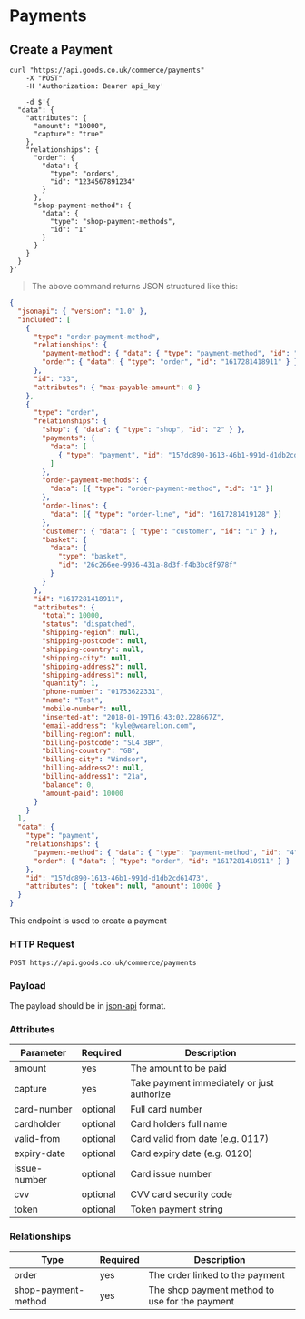 # Payments

## Create a Payment

```shell
curl "https://api.goods.co.uk/commerce/payments"
    -X "POST"
    -H 'Authorization: Bearer api_key'

    -d $'{
  "data": {
    "attributes": {
      "amount": "10000",
      "capture": "true"
    },
    "relationships": {
      "order": {
        "data": {
          "type": "orders",
          "id": "1234567891234"
        }
      },
      "shop-payment-method": {
        "data": {
          "type": "shop-payment-methods",
          "id": "1"
        }
      }
    }
  }
}'
```

> The above command returns JSON structured like this:

```json
{
  "jsonapi": { "version": "1.0" },
  "included": [
    {
      "type": "order-payment-method",
      "relationships": {
        "payment-method": { "data": { "type": "payment-method", "id": "2" } },
        "order": { "data": { "type": "order", "id": "1617281418911" } }
      },
      "id": "33",
      "attributes": { "max-payable-amount": 0 }
    },
    {
      "type": "order",
      "relationships": {
        "shop": { "data": { "type": "shop", "id": "2" } },
        "payments": {
          "data": [
            { "type": "payment", "id": "157dc890-1613-46b1-991d-d1db2cd61473" }
          ]
        },
        "order-payment-methods": {
          "data": [{ "type": "order-payment-method", "id": "1" }]
        },
        "order-lines": {
          "data": [{ "type": "order-line", "id": "1617281419128" }]
        },
        "customer": { "data": { "type": "customer", "id": "1" } },
        "basket": {
          "data": {
            "type": "basket",
            "id": "26c266ee-9936-431a-8d3f-f4b3bc8f978f"
          }
        }
      },
      "id": "1617281418911",
      "attributes": {
        "total": 10000,
        "status": "dispatched",
        "shipping-region": null,
        "shipping-postcode": null,
        "shipping-country": null,
        "shipping-city": null,
        "shipping-address2": null,
        "shipping-address1": null,
        "quantity": 1,
        "phone-number": "01753622331",
        "name": "Test",
        "mobile-number": null,
        "inserted-at": "2018-01-19T16:43:02.228667Z",
        "email-address": "kyle@wearelion.com",
        "billing-region": null,
        "billing-postcode": "SL4 3BP",
        "billing-country": "GB",
        "billing-city": "Windsor",
        "billing-address2": null,
        "billing-address1": "21a",
        "balance": 0,
        "amount-paid": 10000
      }
    }
  ],
  "data": {
    "type": "payment",
    "relationships": {
      "payment-method": { "data": { "type": "payment-method", "id": "4" } },
      "order": { "data": { "type": "order", "id": "1617281418911" } }
    },
    "id": "157dc890-1613-46b1-991d-d1db2cd61473",
    "attributes": { "token": null, "amount": 10000 }
  }
}
```

This endpoint is used to create a payment

### HTTP Request

`POST https://api.goods.co.uk/commerce/payments`

### Payload

The payload should be in [json-api](http://jsonapi.org) format.

### Attributes

| Parameter    | Required | Description                                |
| ------------ | -------- | ------------------------------------------ |
| amount       | yes      | The amount to be paid                      |
| capture      | yes      | Take payment immediately or just authorize |
| card-number  | optional | Full card number                           |
| cardholder   | optional | Card holders full name                     |
| valid-from   | optional | Card valid from date (e.g. 0117)           |
| expiry-date  | optional | Card expiry date (e.g. 0120)               |
| issue-number | optional | Card issue number                          |
| cvv          | optional | CVV card security code                     |
| token        | optional | Token payment string                       |

### Relationships

| Type                | Required | Description                                    |
| ------------------- | -------- | ---------------------------------------------- |
| order               | yes      | The order linked to the payment                |
| shop-payment-method | yes      | The shop payment method to use for the payment |
